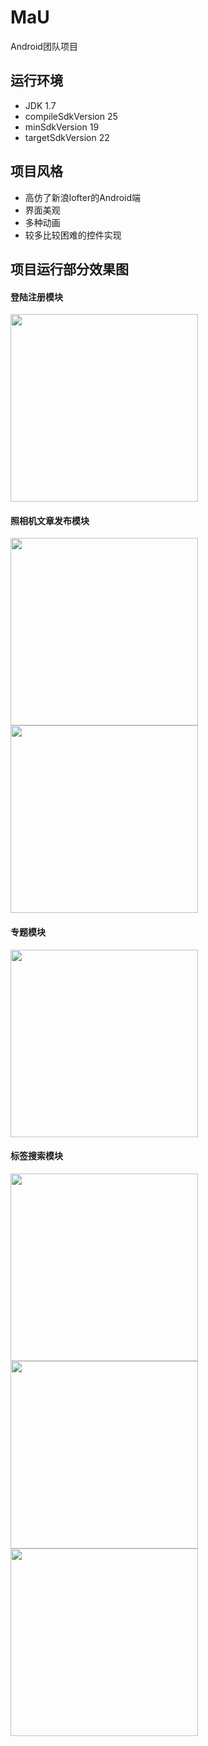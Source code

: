 # MaU
Android团队项目
## 运行环境
* JDK 1.7
* compileSdkVersion 25
* minSdkVersion 19
* targetSdkVersion 22
## 项目风格
* 高仿了新浪lofter的Android端
* 界面美观
* 多种动画
* 较多比较困难的控件实现
## 项目运行部分效果图



#### 登陆注册模块
<div  style="text-align:center;">
  <img src="https://github.com/GitHub-bigT/MaU/blob/master/images/mau_register.jpg" width="300px"/>
</div>

#### 照相机文章发布模块


<div>
  <img src="https://github.com/GitHub-bigT/MaU/blob/master/images/mau_camera2.jpg" width="300px"/>
  <img src="https://github.com/GitHub-bigT/MaU/blob/master/images/mau_camera.jpg" width="300px"/>  
</div>



#### 专题模块



<div>
  <img src="https://github.com/GitHub-bigT/MaU/blob/master/images/mau_special.jpg" width="300px"/> 
</div>



#### 标签搜索模块



<div>
  <img src="https://github.com/GitHub-bigT/MaU/blob/master/images/mau_label.jpg" width="300px"/>
  <img src="https://github.com/GitHub-bigT/MaU/blob/master/images/mau_labek_detail1.jpg" width="300px"/>
  <img src="https://github.com/GitHub-bigT/MaU/blob/master/images/mau_search.jpg" width="300px"/>  
</div>


